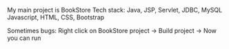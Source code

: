 My main project is BookStore
Tech stack:
Java, JSP, Servlet, JDBC, MySQL
Javascript, HTML, CSS, Bootstrap

Sometimes bugs:
Right click on BookStore project -> Build project -> Now you can run
